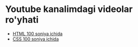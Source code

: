 # Youtube kanalimdagi videolar ro'yhati

- [HTML 100 soniya ichida](https://youtu.be/hzhXGWCKFYk)
- [CSS 100 soniya ichida](https://youtu.be/KiIiwx10sKI)
